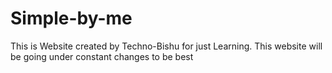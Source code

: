 # Simple-by-me
This is Website created by Techno-Bishu for just Learning. This website will be going under constant changes to be best
